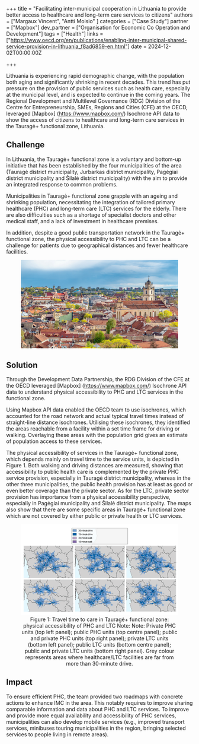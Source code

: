 +++
title = "Facilitating inter-municipal cooperation in Lithuania to provide better access to healthcare and long-term care services to citizens"
authors = ["Margaux Vincent", "Antti Moisio" ]
categories = ["Case Study"]
partner = ["Mapbox"]
dev_partner = ["Organisation for Economic Co Operation and Development"]
tags = ["Health"]
links = ["https://www.oecd.org/en/publications/enabling-inter-municipal-shared-service-provision-in-lithuania_f8ad6859-en.html"]
date = 2024-12-02T00:00:00Z

+++

Lithuania is experiencing rapid demographic change, with the population both aging and significantly shrinking in recent decades. This trend has put pressure on the provision of public services such as health care, especially at the municipal level, and is expected to continue in the coming years. The Regional Development and Multilevel Governance (RDG) Division of the Centre for Entrepreneurship, SMEs, Regions and Cities (CFE) at the OECD, leveraged [Mapbox] (https://www.mapbox.com/) Isochrone API data to show the access of citizens to healthcare and long-term care services in the Tauragė+ functional zone, Lithuania.


## Challenge

In Lithuania, the Tauragė+ functional zone is a voluntary and bottom-up initiative that has been established by the four municipalities of the area (Tauragė district municipality, Jurbarkas district municipality, Pagėgiai district municipality and Šilalė district municipality) with the aim to provide an integrated response to common problems.

Municipalities in Tauragė+ functional zone grapple with an ageing and shrinking population, necessitating the integration of tailored primary healthcare (PHC) and long-term care (LTC) services for the elderly. There are also difficulties such as a shortage of specialist doctors and other medical staff, and a lack of investment in healthcare premises. 

In addition, despite a good public transportation network in the Tauragė+ functional zone, the physical accessibility to PHC and LTC can be a challenge for patients due to geographical distances and fewer healthcare facilities.


<figure align="centre">
    <img src="facilitating-inter-municipal-cooperation-in-lithuania_thumbnail.png" 
    <figcaption>
        <center>
  </center>
    </figcaption>
</figure>



## Solution

Through the Development Data Partnership, the RDG Division of the CFE at the OECD leveraged [Mapbox] (https://www.mapbox.com/) Isochrone API data to understand physical accessibility to PHC and LTC services in the functional zone.

Using Mapbox API data enabled the OECD team to use isochrones, which accounted for the road network and actual typical travel times instead of straight-line distance isochrones. Utilising these isochrones, they identified the areas reachable from a facility within a set time frame for driving or walking. Overlaying these areas with the population grid gives an estimate of population access to these services.

The physical accessibility of services in the Tauragė+ functional zone, which depends mainly on travel time to the service units, is depicted in Figure 1. Both walking and driving distances are measured, showing that accessibility to public health care is complemented by the private PHC service provision, especially in Tauragė district municipality, whereas in the other three municipalities, the public health provision has at least as good or even better coverage than the private sector. As for the LTC, private sector provision has importance from a physical accessibility perspective, especially in Pagėgiai municipality and Šilalė district municipality. The maps also show that there are some specific areas in Tauragė+ functional zone which are not covered by either public or private health or LTC services.
 
<figure align="centre">
    <img src="facilitating-inter-municipal-cooperation-in-lithuania_figure1.png" 
    <figcaption>
        <center>
Figure 1:  Travel time to care in Tauragė+ functional zone: physical accessibility of PHC and LTC
Note: Note: Private PHC units (top left panel); public PHC units (top centre panel); public and private PHC units (top right panel); private LTC units (bottom left panel); public LTC units (bottom centre panel); public and private LTC units (bottom right panel). Grey colour represents areas where healthcare/LTC facilities are far from more than 30-minute drive.
  </center>
    </figcaption>
</figure>


## Impact

To ensure efficient PHC, the team provided two roadmaps with concrete actions to enhance IMC in the area. This notably requires to improve sharing comparable information and data about PHC and LTC services. To improve and provide more equal availability and accessibility of PHC services, municipalities can also develop mobile services (e.g., improved transport services, minibuses touring municipalities in the region, bringing selected services to people living in remote areas).






